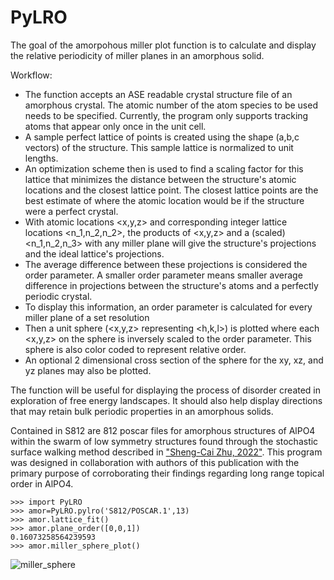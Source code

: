 # PyLRO
The goal of the amorpohous miller plot function is to calculate and display the relative periodicity of miller planes in an amorphous solid. 

Workflow:
* The function accepts an ASE readable crystal structure file of an amorphous crystal. The atomic number of the atom species to be used needs to be specified. Currently, the program only supports tracking atoms that appear only once in the unit cell.
* A sample perfect lattice of points is created using the shape (a,b,c vectors) of the structure. This sample lattice is normalized to unit lengths.
* An optimization scheme then is used to find a scaling factor for this lattice that minimizes the distance between the structure's atomic locations and the closest lattice point. The closest lattice points are the best estimate of where the atomic location would be if the structure were a perfect crystal.
* With atomic locations <x,y,z> and corresponding integer lattice locations <n_1,n_2,n_2>, the products of <x,y,z> and a (scaled) <n_1,n_2,n_3> with any miller plane will give the structure's projections and the ideal lattice's projections.
* The average difference between these projections is considered the order parameter. A smaller order parameter means smaller average difference in projections between the structure's atoms and a perfectly periodic crystal.
* To display this information, an order parameter is calculated for every miller plane of a set resolution
*  Then a unit sphere (<x,y,z> representing <h,k,l>) is plotted where each <x,y,z> on the sphere is inversely scaled to the order parameter. This sphere is also color coded to represent relative order.
* An optional 2 dimensional cross section of the sphere for the xy, xz, and yz planes may also be plotted.

The function will be useful for displaying the process of disorder created in exploration of free energy landscapes. It should also help display directions that may retain bulk periodic properties in an amorphous solids.

Contained in S812 are 812 poscar files for amorphous structures of AlPO4 within the swarm of low symmetry structures found through the stochastic surface walking method described in ["Sheng-Cai Zhu, 2022"](https://pubs.acs.org/doi/10.1021/jacs.2c01717#:~:text=This%20unique%20case%20of%20memory,with%20the%20same%20topological%20linkage.). This program was designed in collaboration with authors of this publication with the primary purpose of corroborating their findings regarding long range topical order in AlPO4.

```
>>> import PyLRO
>>> amor=PyLRO.pylro('S812/POSCAR.1',13)
>>> amor.lattice_fit()
>>> amor.plane_order([0,0,1])
0.16073258564239593
>>> amor.miller_sphere_plot()
```


![miller_sphere](https://github.com/user-attachments/assets/9389d07a-6d29-43d6-b60e-114eea3a4b32)


